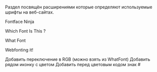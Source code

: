 Раздел посвящён расширениями которые определяют используемые шрифты на веб-сайтах.

Fontface Ninja

Which Font Is This ?

What Font

Webfonting it!

Добавить переключение в RGB (можно взять из WhatFont)
Добавить рядом иконку с цветом
Добавить перед цветовым кодом знак #
